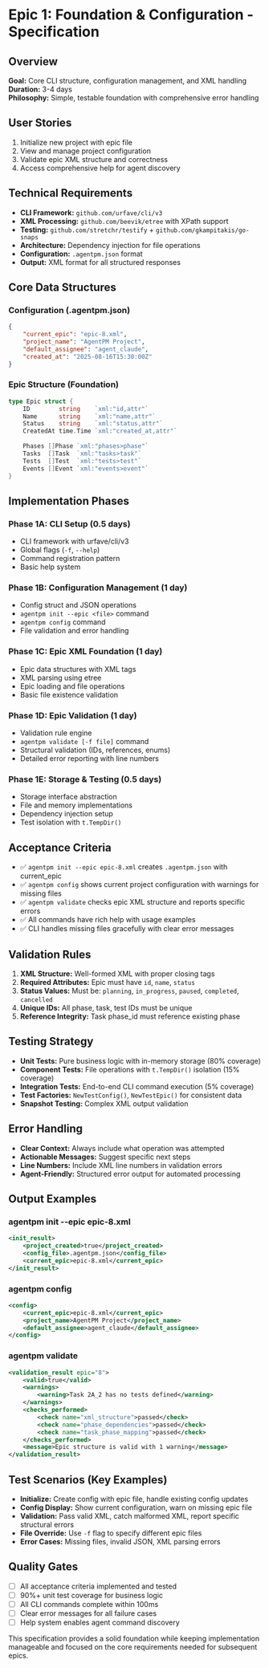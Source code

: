 # Epic 1: Foundation & Configuration - Specification

## Overview
**Goal:** Core CLI structure, configuration management, and XML handling  
**Duration:** 3-4 days  
**Philosophy:** Simple, testable foundation with comprehensive error handling

## User Stories
1. Initialize new project with epic file
2. View and manage project configuration  
3. Validate epic XML structure and correctness
4. Access comprehensive help for agent discovery

## Technical Requirements
- **CLI Framework:** `github.com/urfave/cli/v3`
- **XML Processing:** `github.com/beevik/etree` with XPath support
- **Testing:** `github.com/stretchr/testify` + `github.com/gkampitakis/go-snaps`
- **Architecture:** Dependency injection for file operations
- **Configuration:** `.agentpm.json` format
- **Output:** XML format for all structured responses

## Core Data Structures

### Configuration (.agentpm.json)
```json
{
    "current_epic": "epic-8.xml",
    "project_name": "AgentPM Project", 
    "default_assignee": "agent_claude",
    "created_at": "2025-08-16T15:30:00Z"
}
```

### Epic Structure (Foundation)
```go
type Epic struct {
    ID        string    `xml:"id,attr"`
    Name      string    `xml:"name,attr"`
    Status    string    `xml:"status,attr"`
    CreatedAt time.Time `xml:"created_at,attr"`
    
    Phases []Phase `xml:"phases>phase"`
    Tasks  []Task  `xml:"tasks>task"`
    Tests  []Test  `xml:"tests>test"`
    Events []Event `xml:"events>event"`
}
```

## Implementation Phases

### Phase 1A: CLI Setup (0.5 days)
- CLI framework with urfave/cli/v3
- Global flags (`-f`, `--help`)
- Command registration pattern
- Basic help system

### Phase 1B: Configuration Management (1 day)
- Config struct and JSON operations
- `agentpm init --epic <file>` command
- `agentpm config` command
- File validation and error handling

### Phase 1C: Epic XML Foundation (1 day)
- Epic data structures with XML tags
- XML parsing using etree
- Epic loading and file operations
- Basic file existence validation

### Phase 1D: Epic Validation (1 day)
- Validation rule engine
- `agentpm validate [-f file]` command
- Structural validation (IDs, references, enums)
- Detailed error reporting with line numbers

### Phase 1E: Storage & Testing (0.5 days)
- Storage interface abstraction
- File and memory implementations
- Dependency injection setup
- Test isolation with `t.TempDir()`

## Acceptance Criteria
- ✅ `agentpm init --epic epic-8.xml` creates `.agentpm.json` with current_epic
- ✅ `agentpm config` shows current project configuration with warnings for missing files
- ✅ `agentpm validate` checks epic XML structure and reports specific errors
- ✅ All commands have rich help with usage examples
- ✅ CLI handles missing files gracefully with clear error messages

## Validation Rules
1. **XML Structure:** Well-formed XML with proper closing tags
2. **Required Attributes:** Epic must have `id`, `name`, `status`
3. **Status Values:** Must be: `planning`, `in_progress`, `paused`, `completed`, `cancelled`
4. **Unique IDs:** All phase, task, test IDs must be unique
5. **Reference Integrity:** Task phase_id must reference existing phase

## Testing Strategy
- **Unit Tests:** Pure business logic with in-memory storage (80% coverage)
- **Component Tests:** File operations with `t.TempDir()` isolation (15% coverage)  
- **Integration Tests:** End-to-end CLI command execution (5% coverage)
- **Test Factories:** `NewTestConfig()`, `NewTestEpic()` for consistent data
- **Snapshot Testing:** Complex XML output validation

## Error Handling
- **Clear Context:** Always include what operation was attempted
- **Actionable Messages:** Suggest specific next steps
- **Line Numbers:** Include XML line numbers in validation errors
- **Agent-Friendly:** Structured error output for automated processing

## Output Examples

### agentpm init --epic epic-8.xml
```xml
<init_result>
    <project_created>true</project_created>
    <config_file>.agentpm.json</config_file>
    <current_epic>epic-8.xml</current_epic>
</init_result>
```

### agentpm config
```xml
<config>
    <current_epic>epic-8.xml</current_epic>
    <project_name>AgentPM Project</project_name>
    <default_assignee>agent_claude</default_assignee>
</config>
```

### agentpm validate
```xml
<validation_result epic="8">
    <valid>true</valid>
    <warnings>
        <warning>Task 2A_2 has no tests defined</warning>
    </warnings>
    <checks_performed>
        <check name="xml_structure">passed</check>
        <check name="phase_dependencies">passed</check>
        <check name="task_phase_mapping">passed</check>
    </checks_performed>
    <message>Epic structure is valid with 1 warning</message>
</validation_result>
```

## Test Scenarios (Key Examples)
- **Initialize:** Create config with epic file, handle existing config updates
- **Config Display:** Show current configuration, warn on missing epic file
- **Validation:** Pass valid XML, catch malformed XML, report specific structural errors
- **File Override:** Use `-f` flag to specify different epic files
- **Error Cases:** Missing files, invalid JSON, XML parsing errors

## Quality Gates
- [ ] All acceptance criteria implemented and tested
- [ ] 90%+ unit test coverage for business logic
- [ ] All CLI commands complete within 100ms
- [ ] Clear error messages for all failure cases
- [ ] Help system enables agent command discovery

This specification provides a solid foundation while keeping implementation manageable and focused on the core requirements needed for subsequent epics.